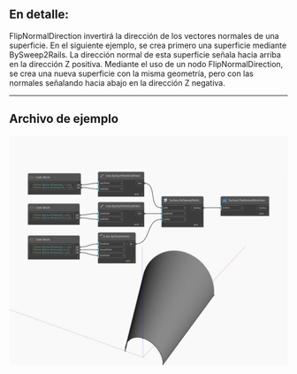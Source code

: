 ## En detalle:
FlipNormalDirection invertirá la dirección de los vectores normales de una superficie. En el siguiente ejemplo, se crea primero una superficie mediante BySweep2Rails. La dirección normal de esta superficie señala hacia arriba en la dirección Z positiva. Mediante el uso de un nodo FlipNormalDirection, se crea una nueva superficie con la misma geometría, pero con las normales señalando hacia abajo en la dirección Z negativa.
___
## Archivo de ejemplo

![FlipNormalDirection](./Autodesk.DesignScript.Geometry.Surface.FlipNormalDirection_img.jpg)

